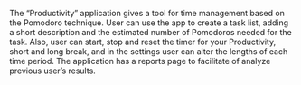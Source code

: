 The “Productivity” application gives a tool for time management based on the Pomodoro technique.
User can use the app to create a task list, adding a short description and the estimated number of Pomodoros needed for the task.
Also, user can start, stop and reset the timer for your Productivity, short and long break, and in the settings user can
alter the lengths of each time period.
The application has a reports page to facilitate of analyze previous user’s results.
